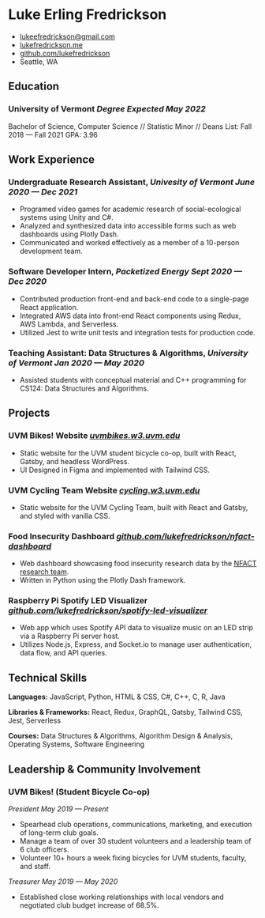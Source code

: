 <!-- The (first) h1 will be used as the <title> of the HTML page -->
# Luke Erling Fredrickson

<!-- The unordered list immediately after the h1 will be formatted on a single
line. It is intended to be used for contact details -->
- <lukeefredrickson@gmail.com>
- [lukefredrickson.me](https://lukefredrickson.me)
- [github.com/lukefredrickson](https://github.com/lukefredrickson)
- Seattle, WA

<!-- The paragraph after the h1 and ul and before the first h2 is optional. It
is intended to be used for a short summary. -->

## Education

### <span>**University of Vermont**</span> <span>*Degree Expected May 2022*</span>

<span>Bachelor of Science, Computer Science // Statistic Minor // Deans List: Fall 2018 — Fall 2021</span> <span>GPA: 3.96</span>

## Work Experience

<!-- You have to wrap the "left" and "right" half of these headings in spans by
hand -->
### <span>**Undergraduate Research Assistant, *Univesity of Vermont***</span> <span>*June 2020 — Dec 2021*</span>

 - Programed video games for academic research of social-ecological systems using Unity and C#.
 - Analyzed and synthesized data into accessible forms such as web dashboards using Plotly Dash.
 - Communicated and worked effectively as a member of a 10-person development team.

### <span>**Software Developer Intern, *Packetized Energy***</span> <span>*Sept 2020 — Dec 2020*</span>

 - Contributed production front-end and back-end code to a single-page React application.
 - Integrated AWS data into front-end React components using Redux, AWS Lambda, and Serverless.
 - Utilized Jest to write unit tests and integration tests for production code.

### <span>**Teaching Assistant: Data Structures & Algorithms, *University of Vermont***</span> <span>*Jan 2020 — May 2020*</span>

- Assisted students with conceptual material and C++ programming for CS124: Data Structures and Algorithms.

## Projects

### <span>**UVM Bikes! Website**</span> <span>*[uvmbikes.w3.uvm.edu](https://uvmbikes.w3.uvm.edu)*</span>

 - Static website for the UVM student bicycle co-op, built with React, Gatsby, and headless WordPress.
 - UI Designed in Figma and implemented with Tailwind CSS.

### <span>**UVM Cycling Team Website**</span> <span>*[cycling.w3.uvm.edu](https://cycling.w3.uvm.edu)*</span>

 - Static website for the UVM Cycling Team, built with React and Gatsby, and styled with vanilla CSS.

### <span>**Food Insecurity Dashboard**</span> <span>*[github.com/lukefredrickson/nfact-dashboard](https://github.com/lukefredrickson/nfact-dashboard)*</span>

 - Web dashboard showcasing food insecurity research data by the [NFACT research team](https://www.nfactresearch.org/).
 - Written in Python using the Plotly Dash framework.

### <span>**Raspberry Pi Spotify LED Visualizer**</span> <span>*[github.com/lukefredrickson/spotify-led-visualizer](https://github.com/lukefredrickson/spotify-led-visualizer)*</span>

 - Web app which uses Spotify API data to visualize music on an LED strip via a Raspberry Pi server host.
 - Utilizes Node.js, Express, and Socket.io to manage user authentication, data flow, and API queries.

## Technical Skills

<span>**Languages:** JavaScript, Python, HTML & CSS, C#, C++, C, R, Java</span>

<span>**Libraries & Frameworks:** React, Redux, GraphQL, Gatsby, Tailwind CSS, Jest, Serverless</span>

<span>**Courses:** Data Structures & Algorithms, Algorithm Design & Analysis, Operating Systems, Software Engineering</span>

## Leadership & Community Involvement

### <span>**UVM Bikes! (Student Bicycle Co-op)**</span>

<span>*President*</span> <span>*May 2019 — Present*</span>

 - Spearhead club operations, communications, marketing, and execution of long-term club goals.
 - Manage a team of over 30 student volunteers and a leadership team of 6 club officers.
 - Volunteer 10+ hours a week fixing bicycles for UVM students, faculty, and staff.

<span>*Treasurer*</span> <span>*May 2019 — May 2020*</span>

 - Established close working relationships with local vendors and negotiated club budget increase of 68.5%.